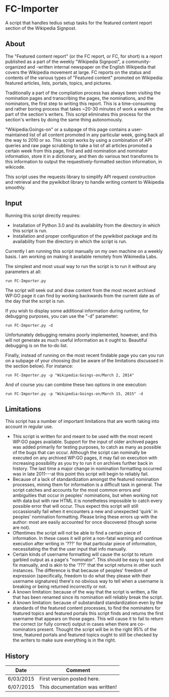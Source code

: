 # FC-Importer
A script that handles tedius setup tasks for the featured content report section of the Wikipedia Signpost.

<h2>About</h2>

The "Featured content report" (or the FC report, or FC, for short) is a report published as a part of the weekly "Wikipedia Signpost", a community-organized and -written internal newspaper on the English Wikipedia that covers the Wikipedia movement at large. FC reports on the status and contents of the various types of "Featured content" promoted on Wikipedia: featured articles, lists, portals, topics, and pictures.

Traditionally a part of the compliation process has always been visiting the nomination pages and transcribing the pages, the nominations, and the nominators, the first step to writing this report. This is a time-consuming and rather boring process that takes ~20-30 minutes of work a week on the part of the section's writers. This script eliminates this process for the section's writers by doing the same thing autonomously.

"Wikipedia:Goings-on" or a subpage of this page contains a user-maintained list of all content promoted in any particular week, going back all the way to 2010 or so. This script works by using a combination of API queries and raw page scrubbing to take a list of all articles promoted a certain week from this page, find and add nomination and nominator information, store it in a dictionary, and then do various text transforms to this information to output the requestively-formatted section information, in wikicode.

This script uses the requests library to simplify API request construction and retrieval and the pywikibot library to handle writing content to Wikipedia smoothly.

<h2>Input</h2>

Running this script directly requires:
* Installation of Python 3.0 and its availability from the directory in which this script is run.
* Installation and proper configuration of the pywikibot package and its availability from the directory in which the script is run.

Currently I am running this script manually on my own machine on a weekly basis. I am working on making it available remotely from Wikimedia Labs.

The simplest and most usual way to run the script is to run it without any parameters at all:

    run FC-Importer.py

The script will seek out and draw content from the most recent archived WP:GO page it can find by working backwards from the current date as of the day that the script is run.

If you wish to display some additional information during runtime, for debugging purposes, you can use the "-d" parameter:

    run FC-Importer.py -d

Unfortunately debugging remains poorly implemented, however, and this will not generate as much useful information as it ought to. Beautiful debugging is on the to-do list.

Finally, instead of running on the most recent findable page you can you run on a subpage of your choosing (but be aware of the limitations discussed in the section below). For instance:

    run FC-Importer.py -p "Wikipedia:Goings-on/March 2, 2014"

And of course you can combine these two options in one execution:

    run FC-Importer.py -p "Wikipedia:Goings-on/March 15, 2015" -d

<h2>Limitations</h2>

This script has a number of important limitations that are worth taking into account in regular use.

* This script is written for and meant to be used with the most recent WP:GO pages available. Support for the input of older archived pages was added primarily for testing purposes, to catch as many as possible of the bugs that can occur. Although the script can nominally be executed on any archived WP:GO pages, it may fail on execution with increasing possibility as you try to run it on archives further back in history. The last time a major change in nomination formatting occurred was in late 2011---at this point this script will begin to reliably fail.
* Because of a lack of standardization amongst the featured nomination processes, mining them for information is a difficult task in general. The script catches and accounts for the most common errors and ambiguities that occur in peoples' nominations, but when working not with data but with raw HTML it is nonetheless impossible to catch every possible error that will occur. Thus expect this script will still occassionally fail when it encounters a new and unexpected 'quirk' in peoples' nomination formatting. Please bring these errors up with the author: most are easily accounted for once discovered (though some are not).
* Oftentimes the script will not be able to find a certain piece of information. In these cases it will print a non-fatal warning and continue execution after writing in '???' for that particular piece of information, necessitating the that the user input that info manually.
* Certain kinds of username formatting will cause the script to return garbled output as a page's "nominator". This should be easy to spot and fix manually, and is akin to the '???' that the script returns in other such instances. The difference is that because of peoples' freedom of expression (specifically, freedom to do what they please with their username signatures) there's no obvious way to tell when a username is breaking or being returned incorrectly or not.
* A known limitation: because of the way that the script is written, a file that has been renamed since its nomination will reliably break the script.
* A known limitation: because of substandard standardization even by the standards of the featured content processes, to find the nominaters for featured topics and featured portals this script finds and returns the first username that appears on those pages. This will cause it to fail to return the correct (or fully correct) output in cases when there are co-nominators present. Thought the script will be in the right 95% of the time, featured portals and featured topics ought to still be checked by the writers to make sure everything is in the right.

<h2>History</h2>

| Date  | Comment |
| ------------- | ------------- |
| 6/03/2015  | First version posted here. |
| 6/07/2015  | This documentation was written!  |
